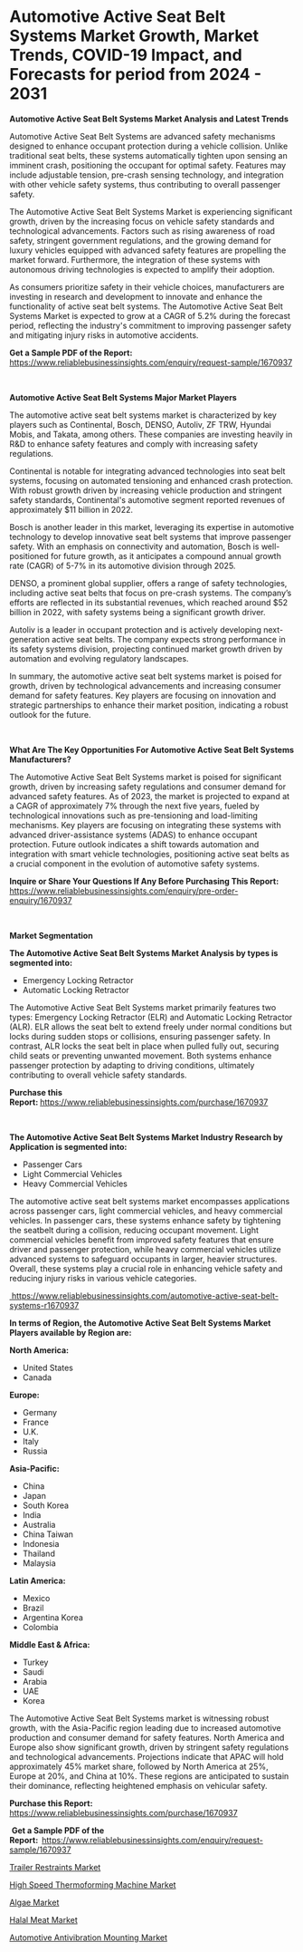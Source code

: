 <p><h1>Automotive Active Seat Belt Systems Market Growth, Market Trends, COVID-19 Impact, and Forecasts for period from 2024 - 2031</h1></p><p><strong>Automotive Active Seat Belt Systems Market Analysis and Latest Trends</strong></p>
<p><p>Automotive Active Seat Belt Systems are advanced safety mechanisms designed to enhance occupant protection during a vehicle collision. Unlike traditional seat belts, these systems automatically tighten upon sensing an imminent crash, positioning the occupant for optimal safety. Features may include adjustable tension, pre-crash sensing technology, and integration with other vehicle safety systems, thus contributing to overall passenger safety.</p><p>The Automotive Active Seat Belt Systems Market is experiencing significant growth, driven by the increasing focus on vehicle safety standards and technological advancements. Factors such as rising awareness of road safety, stringent government regulations, and the growing demand for luxury vehicles equipped with advanced safety features are propelling the market forward. Furthermore, the integration of these systems with autonomous driving technologies is expected to amplify their adoption.</p><p>As consumers prioritize safety in their vehicle choices, manufacturers are investing in research and development to innovate and enhance the functionality of active seat belt systems. The Automotive Active Seat Belt Systems Market is expected to grow at a CAGR of 5.2% during the forecast period, reflecting the industry's commitment to improving passenger safety and mitigating injury risks in automotive accidents.</p></p>
<p><strong>Get a Sample PDF of the Report:&nbsp;</strong> <a href="https://www.reliablebusinessinsights.com/enquiry/request-sample/1670937?utm_campaign=96&utm_medium=2&utm_source=Github&utm_content=ia&utm_term=09102024&utm_id=automotive-active-seat-belt-systems">https://www.reliablebusinessinsights.com/enquiry/request-sample/1670937</a></p>
<p>&nbsp;</p>
<p><strong>Automotive Active Seat Belt Systems Major Market Players</strong></p>
<p><p>The automotive active seat belt systems market is characterized by key players such as Continental, Bosch, DENSO, Autoliv, ZF TRW, Hyundai Mobis, and Takata, among others. These companies are investing heavily in R&D to enhance safety features and comply with increasing safety regulations.</p><p>Continental is notable for integrating advanced technologies into seat belt systems, focusing on automated tensioning and enhanced crash protection. With robust growth driven by increasing vehicle production and stringent safety standards, Continental's automotive segment reported revenues of approximately $11 billion in 2022.</p><p>Bosch is another leader in this market, leveraging its expertise in automotive technology to develop innovative seat belt systems that improve passenger safety. With an emphasis on connectivity and automation, Bosch is well-positioned for future growth, as it anticipates a compound annual growth rate (CAGR) of 5-7% in its automotive division through 2025.</p><p>DENSO, a prominent global supplier, offers a range of safety technologies, including active seat belts that focus on pre-crash systems. The company’s efforts are reflected in its substantial revenues, which reached around $52 billion in 2022, with safety systems being a significant growth driver.</p><p>Autoliv is a leader in occupant protection and is actively developing next-generation active seat belts. The company expects strong performance in its safety systems division, projecting continued market growth driven by automation and evolving regulatory landscapes.</p><p>In summary, the automotive active seat belt systems market is poised for growth, driven by technological advancements and increasing consumer demand for safety features. Key players are focusing on innovation and strategic partnerships to enhance their market position, indicating a robust outlook for the future.</p></p>
<p>&nbsp;</p>
<p><strong>What Are The Key Opportunities For Automotive Active Seat Belt Systems Manufacturers?</strong></p>
<p><p>The Automotive Active Seat Belt Systems market is poised for significant growth, driven by increasing safety regulations and consumer demand for advanced safety features. As of 2023, the market is projected to expand at a CAGR of approximately 7% through the next five years, fueled by technological innovations such as pre-tensioning and load-limiting mechanisms. Key players are focusing on integrating these systems with advanced driver-assistance systems (ADAS) to enhance occupant protection. Future outlook indicates a shift towards automation and integration with smart vehicle technologies, positioning active seat belts as a crucial component in the evolution of automotive safety systems.</p></p>
<p><strong>Inquire or Share Your Questions If Any Before Purchasing This Report:</strong> <a href="https://www.reliablebusinessinsights.com/enquiry/pre-order-enquiry/1670937?utm_campaign=96&utm_medium=2&utm_source=Github&utm_content=ia&utm_term=09102024&utm_id=automotive-active-seat-belt-systems">https://www.reliablebusinessinsights.com/enquiry/pre-order-enquiry/1670937</a></p>
<p>&nbsp;</p>
<p><strong>Market Segmentation</strong></p>
<p><strong>The Automotive Active Seat Belt Systems Market Analysis by types is segmented into:</strong></p>
<p><ul><li>Emergency Locking Retractor</li><li>Automatic Locking Retractor</li></ul></p>
<p><p>The Automotive Active Seat Belt Systems market primarily features two types: Emergency Locking Retractor (ELR) and Automatic Locking Retractor (ALR). ELR allows the seat belt to extend freely under normal conditions but locks during sudden stops or collisions, ensuring passenger safety. In contrast, ALR locks the seat belt in place when pulled fully out, securing child seats or preventing unwanted movement. Both systems enhance passenger protection by adapting to driving conditions, ultimately contributing to overall vehicle safety standards.</p></p>
<p><strong>Purchase this Report:&nbsp;</strong><a href="https://www.reliablebusinessinsights.com/purchase/1670937?utm_campaign=96&utm_medium=2&utm_source=Github&utm_content=ia&utm_term=09102024&utm_id=automotive-active-seat-belt-systems">https://www.reliablebusinessinsights.com/purchase/1670937</a></p>
<p>&nbsp;</p>
<p><strong>The Automotive Active Seat Belt Systems Market Industry Research by Application is segmented into:</strong></p>
<p><ul><li>Passenger Cars</li><li>Light Commercial Vehicles</li><li>Heavy Commercial Vehicles</li></ul></p>
<p><p>The automotive active seat belt systems market encompasses applications across passenger cars, light commercial vehicles, and heavy commercial vehicles. In passenger cars, these systems enhance safety by tightening the seatbelt during a collision, reducing occupant movement. Light commercial vehicles benefit from improved safety features that ensure driver and passenger protection, while heavy commercial vehicles utilize advanced systems to safeguard occupants in larger, heavier structures. Overall, these systems play a crucial role in enhancing vehicle safety and reducing injury risks in various vehicle categories.</p></p>
<p><a href="https://www.reliablebusinessinsights.com/automotive-active-seat-belt-systems-r1670937?utm_campaign=96&utm_medium=2&utm_source=Github&utm_content=ia&utm_term=09102024&utm_id=automotive-active-seat-belt-systems">&nbsp;https://www.reliablebusinessinsights.com/automotive-active-seat-belt-systems-r1670937</a></p>
<p><strong>In terms of Region, the Automotive Active Seat Belt Systems Market Players available by Region are:</strong></p>
<p>
    <p> <strong> North America: </strong>
        <ul>
            <li>United States</li>
            <li>Canada</li>
        </ul>
        </p> 
    <p> <strong> Europe: </strong>
        <ul>
            <li>Germany</li>
            <li>France</li>
            <li>U.K.</li>
            <li>Italy</li>
            <li>Russia</li>
        </ul>
        </p> 
    <p> <strong> Asia-Pacific: </strong>
        <ul>
            <li>China</li>
            <li>Japan</li>
            <li>South Korea</li>
            <li>India</li>
            <li>Australia</li>
            <li>China Taiwan</li>
            <li>Indonesia</li>
            <li>Thailand</li>
            <li>Malaysia</li>
        </ul>
        </p> 
    <p> <strong> Latin America: </strong>
        <ul>
            <li>Mexico</li>
            <li>Brazil</li>
            <li>Argentina Korea</li>
            <li>Colombia</li>
        </ul>
        </p> 
    <p> <strong> Middle East & Africa: </strong>
        <ul>
            <li>Turkey</li>
            <li>Saudi</li>
            <li>Arabia</li>
            <li>UAE</li>
            <li>Korea</li>
        </ul>
    </p>
    </p>
<p><p>The Automotive Active Seat Belt Systems market is witnessing robust growth, with the Asia-Pacific region leading due to increased automotive production and consumer demand for safety features. North America and Europe also show significant growth, driven by stringent safety regulations and technological advancements. Projections indicate that APAC will hold approximately 45% market share, followed by North America at 25%, Europe at 20%, and China at 10%. These regions are anticipated to sustain their dominance, reflecting heightened emphasis on vehicular safety.</p></p>
<p><strong>Purchase this Report: </strong><a href="https://www.reliablebusinessinsights.com/purchase/1670937?utm_campaign=96&utm_medium=2&utm_source=Github&utm_content=ia&utm_term=09102024&utm_id=automotive-active-seat-belt-systems">https://www.reliablebusinessinsights.com/purchase/1670937</a></p>
<p>&nbsp;<strong>Get a Sample PDF of the Report:&nbsp;&nbsp;</strong><a href="https://www.reliablebusinessinsights.com/enquiry/request-sample/1670937?utm_campaign=96&utm_medium=2&utm_source=Github&utm_content=ia&utm_term=09102024&utm_id=automotive-active-seat-belt-systems">https://www.reliablebusinessinsights.com/enquiry/request-sample/1670937</a></p>
<p><strong></strong></p>
<p><p><a href="https://www.linkedin.com/pulse/mapping-trailer-restraints-market-trends-challenges-breakthroughs-ngjle?utm_campaign=96&utm_medium=2&utm_source=Github&utm_content=ia&utm_term=09102024&utm_id=automotive-active-seat-belt-systems">Trailer Restraints Market</a></p><p><a href="https://www.linkedin.com/pulse/high-speed-thermoforming-machine-revenue-growth-report-2024-elp9e?utm_campaign=96&utm_medium=2&utm_source=Github&utm_content=ia&utm_term=09102024&utm_id=automotive-active-seat-belt-systems">High Speed Thermoforming Machine Market</a></p><p><a href="https://issuu.com/reportprime-2/docs/algae-market-size-2030.pptx_22278ed063c480?utm_campaign=96&utm_medium=2&utm_source=Github&utm_content=ia&utm_term=09102024&utm_id=automotive-active-seat-belt-systems">Algae Market</a></p><p><a href="https://issuu.com/reportprime-2/docs/halal-meat-market-size-2030.pptx_129e000b888768?utm_campaign=96&utm_medium=2&utm_source=Github&utm_content=ia&utm_term=09102024&utm_id=automotive-active-seat-belt-systems">Halal Meat Market</a></p><p><a href="https://github.com/jennyt6m/Market-Research-Report-List-1/blob/main/automotive-antivibration-mounting-market.md?utm_campaign=96&utm_medium=2&utm_source=Github&utm_content=ia&utm_term=09102024&utm_id=automotive-active-seat-belt-systems">Automotive Antivibration Mounting Market</a></p></p>